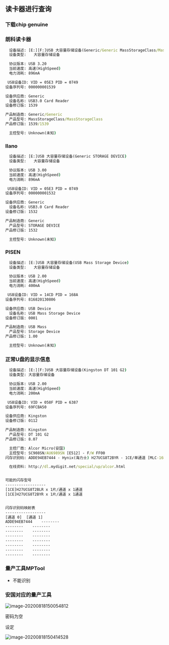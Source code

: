 ## 读卡器进行查询



### 下载chip genuine





### 朗科读卡器



```cmd
　设备描述: [E:][F:]USB 大容量存储设备(Generic/Generic MassStorageClass/MassStorageClass)
　设备类型:　　大容量存储设备

　协议版本: USB 3.20
　当前速度: 高速(HighSpeed)
　电力消耗: 896mA

 USB设备ID: VID = 05E3 PID = 0749
设备序列号: 000000001539

设备供应商: Generic
　设备名称: USB3.0 Card Reader
设备修订版: 1539

产品制造商: Generic/Generic
　产品型号: MassStorageClass/MassStorageClass
产品修订版: 1539/1539

　主控型号: Unknown(未知)
```



### IIano

```cmd
　设备描述: [E:]USB 大容量存储设备(Generic STORAGE DEVICE)
　设备类型:　　大容量存储设备

　协议版本: USB 3.00
　当前速度: 高速(HighSpeed)
　电力消耗: 896mA

 USB设备ID: VID = 05E3 PID = 0749
设备序列号: 000000001532

设备供应商: Generic
　设备名称: USB3.0 Card Reader
设备修订版: 1532

产品制造商: Generic
　产品型号: STORAGE DEVICE
产品修订版: 1532

　主控型号: Unknown(未知)
```



### PISEN

```cmd
　设备描述: [E:]USB 大容量存储设备(USB Mass Storage Device)
　设备类型:　　大容量存储设备

　协议版本: USB 2.00
　当前速度: 高速(HighSpeed)
　电力消耗: 400mA

 USB设备ID: VID = 14CD PID = 168A
设备序列号: 816820130806

设备供应商: USB Device
　设备名称: USB Mass Storage Device
设备修订版: 0001

产品制造商: USB Mass
　产品型号: Storage Device
产品修订版: 1.00

　主控型号: Unknown(未知)
```







### 正常U盘的显示信息

```cmd
　设备描述: [E:][F:]USB 大容量存储设备(Kingston DT 101 G2)
　设备类型: 大容量存储设备

　协议版本: USB 2.00
　当前速度: 高速(HighSpeed)
　电力消耗: 200mA

 USB设备ID: VID = 058F PID = 6387
设备序列号: 69FCBA50

设备供应商: Kingston
设备修订版: 0112

产品制造商: Kingston
　产品型号: DT 101 G2
产品修订版: 8.07

　主控厂商: Alcor Micro(安国)
　主控型号: SC908SN/AU6989SN [E512] - F/W FF00
闪存识别码: ADDE94EB7444 - Hynix(海力士) H27UCG8T2BYR - 1CE/单通道 [MLC-16K] -> 总容量 = 8GB

　在线资料: http://dl.mydigit.net/special/up/alcor.html


可能的闪存型号
------------------
[1CE]H27UCG8T2BLR x 1片/通道 x 1通道
[1CE]H27UCG8T2BYR x 1片/通道 x 1通道


闪存识别码映射表
------------------
[通道 0]	[通道 1]
ADDE94EB7444	--------
--------	--------
--------	--------
--------	--------
--------	--------
--------	--------
--------	--------
--------	--------

```







### 量产工具MPTool

- 不能识别





### 安国对应的量产工具



![image-20200818150054812](D:\myBlogs\docs\sd卡\image-20200818150054812.png)

密码为空

设定

![image-20200818150414528](D:\myBlogs\docs\sd卡\image-20200818150414528.png)

